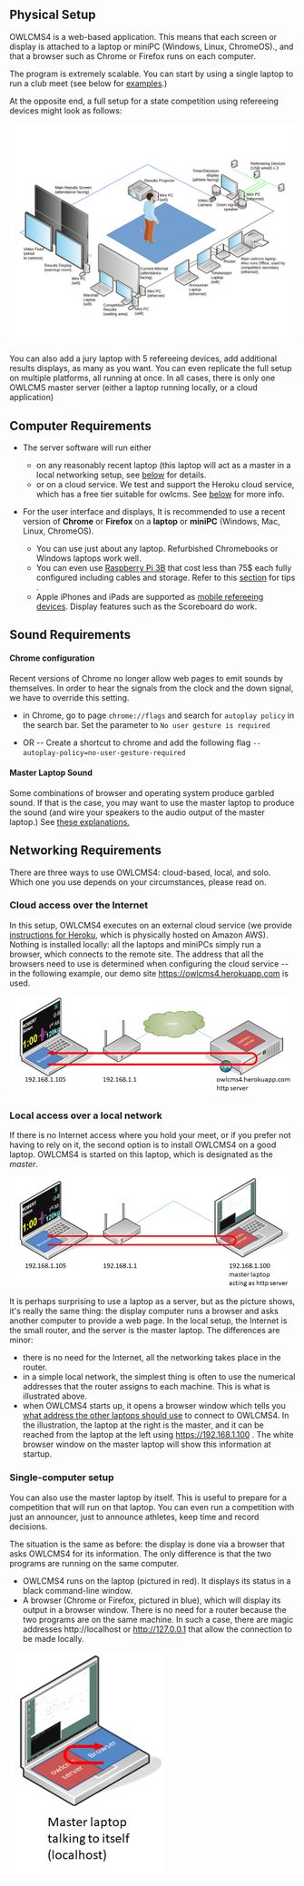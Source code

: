 ## Physical Setup

OWLCMS4 is a web-based application. This means that each screen or display is attached to a laptop or miniPC (Windows, Linux, ChromeOS)., and that a browser such as Chrome or Firefox runs on each computer.

The program is extremely scalable.  You can start by using a single laptop to run a club meet (see below for [examples](#local-access-over-a-local-network).) 

At the opposite end, a full setup for a state competition using refereeing devices might look as follows:

![StateCompetition](img/equipment/FullCompetition.svg)

You can also add a jury laptop with 5 refereeing devices, add additional results displays, as many as you want.  You can even replicate the full setup on multiple platforms, all running at once.  In all cases, there is only one OWLCMS master server (either a laptop running locally, or a cloud application) 

## Computer Requirements

- The server software will run either 
  - on any reasonably recent laptop (this laptop will act as a master in a local networking setup, see [below](#local-access-over-a-local-network) for details.
  - or on a cloud service. We test and support the Heroku cloud service, which has a free tier suitable for owlcms. See [below](#cloud-access-over-the-internet) for more info.
- For the user interface and displays,  It is recommended to use a recent version of **Chrome** or **Firefox** on a **laptop** or **miniPC** (Windows, Mac, Linux, ChromeOS). 

  - You can use just about any laptop.  Refurbished Chromebooks or Windows laptops work well.
  - You can even use [Raspberry Pi 3B](https://www.canakit.com/raspberry-pi-3-model-b-plus-starter-kit.html) that cost less than 75$ each fully configured including cables and storage.  Refer to this [section](RaspberryPi) for tips .
  - Apple iPhones and iPads are supported as [mobile refereeing devices](Refereeing#mobile-device-refereeing).  Display features such as the Scoreboard do work.

## Sound Requirements

#### Chrome configuration

Recent versions of Chrome no longer allow web pages to emit sounds by themselves.  In order to hear the signals from the clock and the down signal, we have to override this setting.

- in Chrome, go to page ``chrome://flags``  and search for ``autoplay policy``  in the search bar.
  Set the parameter to ``No user gesture is required``

- OR --  Create a shortcut to chrome and add the following flag `--autoplay-policy=no-user-gesture-required`

#### Master Laptop Sound

Some combinations of browser and operating system produce garbled sound. If that is the case, you may want to use the master laptop to produce the sound (and wire your speakers to the audio output of the master laptop.)   See [these explanations.](Preparation#associating-an-audio-output-with-a-platform)

## Networking Requirements

There are three ways to use OWLCMS4: cloud-based, local, and solo.  Which one you use depends on your circumstances, please read on.

### Cloud access over the Internet

In this setup, OWLCMS4 executes on an external cloud service (we provide [instructions for Heroku](Heroku), which is physically hosted on Amazon AWS).  Nothing is installed locally: all the laptops and miniPCs simply run a browser, which connects to the remote site.  The address that all the browsers need to use is determined when configuring the cloud service -- in the following example, our demo site https://owlcms4.herokuapp.com is used.

![010_Cloud](img/equipment/010_Cloud.PNG)

### Local access over a local network

If there is no Internet access where you hold your meet, or if you prefer not having to rely on it, the second option is to install OWLCMS4 on a good laptop.  OWLCMS4 is started on this laptop, which is designated as the *master*.  

![020_local](img/equipment/020_local.PNG)

It is perhaps surprising to use a laptop as a server, but as the picture shows, it's really the same thing: the display computer runs a browser and asks another computer to provide a web page.  In the local setup, the  Internet is the small router, and the server is the master laptop.  The differences are minor:

- there is no need for the Internet, all the networking takes place in the router.
- in a simple local network, the simplest thing is often to use the numerical addresses that the router assigns to each machine.  This is what is illustrated above.
- when OWLCMS4 starts up, it opens a browser window which tells you [what address the other laptops should use](LocalSetup#initial-startup) to connect to OWLCMS4.  In the illustration, the laptop at the right is the master, and it can be reached from the laptop at the left using https://192.168.1.100 .  The white browser window on the master laptop will show this information at startup.

### Single-computer setup

You can also use the master laptop by itself.  This is useful to prepare for a competition that will run on that laptop.  You can even run a competition with just an announcer, just to announce athletes, keep time and record decisions. 

The situation is the same as before: the display is done via a browser that asks OWLCMS4 for its information.  The only difference is that the two programs are running on the same computer.

-  OWLCMS4 runs on the laptop (pictured in red). It displays its status in a black command-line window.
- A browser (Chrome or Firefox, pictured in blue), which will display its output in a browser window.   There is no need for a router because the two programs are on the same machine.   In such a case, there are magic addresses http://localhost or http://127.0.0.1 that allow the connection to be made locally.

![030_solo](img/equipment/030_solo.PNG)



[^1]: The only caveat is that some refereeing devices require [workarounds](Refereeing#notes-for-raspbery-pi-users-with-delcom-keypads)